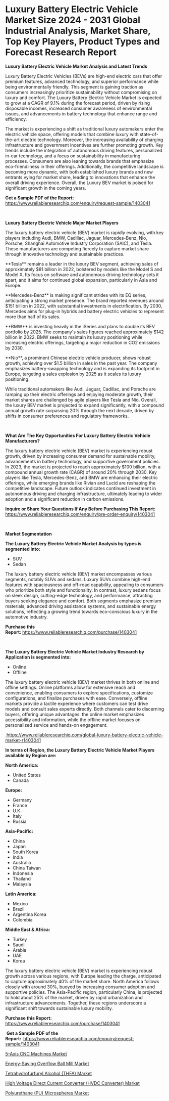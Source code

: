 <p><h1>Luxury Battery Electric Vehicle Market Size 2024 - 2031 Global Industrial Analysis, Market Share, Top Key Players, Product Types and Forecast Research Report</h1></p><p><strong>Luxury Battery Electric Vehicle Market Analysis and Latest Trends</strong></p>
<p><p>Luxury Battery Electric Vehicles (BEVs) are high-end electric cars that offer premium features, advanced technology, and superior performance while being environmentally friendly. This segment is gaining traction as consumers increasingly prioritize sustainability without compromising on luxury and comfort. The Luxury Battery Electric Vehicle Market is expected to grow at a CAGR of 9.1% during the forecast period, driven by rising disposable incomes, increased consumer awareness of environmental issues, and advancements in battery technology that enhance range and efficiency.</p><p>The market is experiencing a shift as traditional luxury automakers enter the electric vehicle space, offering models that combine luxury with state-of-the-art electric technology. Moreover, the increasing availability of charging infrastructure and government incentives are further promoting growth. Key trends include the integration of autonomous driving features, personalized in-car technology, and a focus on sustainability in manufacturing processes. Consumers are also leaning towards brands that emphasize eco-friendliness in their offerings. Additionally, the competitive landscape is becoming more dynamic, with both established luxury brands and new entrants vying for market share, leading to innovations that enhance the overall driving experience. Overall, the Luxury BEV market is poised for significant growth in the coming years.</p></p>
<p><strong>Get a Sample PDF of the Report:&nbsp;</strong> <a href="https://www.reliableresearchiq.com/enquiry/request-sample/1403041?utm_campaign=1804&utm_medium=2&utm_source=Github&utm_content=ia&utm_term=23102024&utm_id=luxury-battery-electric-vehicle">https://www.reliableresearchiq.com/enquiry/request-sample/1403041</a></p>
<p>&nbsp;</p>
<p><strong>Luxury Battery Electric Vehicle Major Market Players</strong></p>
<p><p>The luxury battery electric vehicle (BEV) market is rapidly evolving, with key players including Audi, BMW, Cadillac, Jaguar, Mercedes-Benz, Nio, Porsche, Shanghai Automotive Industry Corporation (SAIC), and Tesla. These manufacturers are competing fiercely to capture market share through innovative technology and sustainable practices.</p><p>**Tesla** remains a leader in the luxury BEV segment, achieving sales of approximately $81 billion in 2022, bolstered by models like the Model S and Model X. Its focus on software and autonomous driving technology sets it apart, and it aims for continued global expansion, particularly in Asia and Europe.</p><p>**Mercedes-Benz** is making significant strides with its EQ series, anticipating a strong market presence. The brand reported revenues around $151 billion in 2022, with substantial investments in electrification. By 2030, Mercedes aims for plug-in hybrids and battery electric vehicles to represent more than half of its sales.</p><p>**BMW** is investing heavily in the iSeries and plans to double its BEV portfolio by 2025. The company's sales figures reached approximately $142 billion in 2022. BMW seeks to maintain its luxury positioning while increasing electric offerings, targeting a major reduction in CO2 emissions by 2030.</p><p>**Nio**, a prominent Chinese electric vehicle producer, shows robust growth, achieving over $1.5 billion in sales in the past year. The company emphasizes battery-swapping technology and is expanding its footprint in Europe, targeting a sales explosion by 2025 as it scales its luxury positioning.</p><p>While traditional automakers like Audi, Jaguar, Cadillac, and Porsche are ramping up their electric offerings and enjoying moderate growth, their market shares are challenged by agile players like Tesla and Nio. Overall, the luxury BEV market is projected to expand significantly, with a compound annual growth rate surpassing 20% through the next decade, driven by shifts in consumer preferences and regulatory frameworks.</p></p>
<p>&nbsp;</p>
<p><strong>What Are The Key Opportunities For Luxury Battery Electric Vehicle Manufacturers?</strong></p>
<p><p>The luxury battery electric vehicle (BEV) market is experiencing robust growth, driven by increasing consumer demand for sustainable mobility, advancements in battery technology, and supportive government policies. In 2023, the market is projected to reach approximately $100 billion, with a compound annual growth rate (CAGR) of around 20% through 2030. Key players like Tesla, Mercedes-Benz, and BMW are enhancing their electric offerings, while emerging brands like Rivian and Lucid are reshaping the competitive landscape. Future outlook indicates continued investment in autonomous driving and charging infrastructure, ultimately leading to wider adoption and a significant reduction in carbon emissions.</p></p>
<p><strong>Inquire or Share Your Questions If Any Before Purchasing This Report:</strong> <a href="https://www.reliableresearchiq.com/enquiry/pre-order-enquiry/1403041?utm_campaign=1804&utm_medium=2&utm_source=Github&utm_content=ia&utm_term=23102024&utm_id=luxury-battery-electric-vehicle">https://www.reliableresearchiq.com/enquiry/pre-order-enquiry/1403041</a></p>
<p>&nbsp;</p>
<p><strong>Market Segmentation</strong></p>
<p><strong>The Luxury Battery Electric Vehicle Market Analysis by types is segmented into:</strong></p>
<p><ul><li>SUV</li><li>Sedan</li></ul></p>
<p><p>The luxury battery electric vehicle (BEV) market encompasses various segments, notably SUVs and sedans. Luxury SUVs combine high-end features with spaciousness and off-road capability, appealing to consumers who prioritize both style and functionality. In contrast, luxury sedans focus on sleek design, cutting-edge technology, and performance, attracting buyers seeking elegance and comfort. Both segments emphasize premium materials, advanced driving assistance systems, and sustainable energy solutions, reflecting a growing trend towards eco-conscious luxury in the automotive industry.</p></p>
<p><strong>Purchase this Report:&nbsp;</strong><a href="https://www.reliableresearchiq.com/purchase/1403041?utm_campaign=1804&utm_medium=2&utm_source=Github&utm_content=ia&utm_term=23102024&utm_id=luxury-battery-electric-vehicle">https://www.reliableresearchiq.com/purchase/1403041</a></p>
<p>&nbsp;</p>
<p><strong>The Luxury Battery Electric Vehicle Market Industry Research by Application is segmented into:</strong></p>
<p><ul><li>Online</li><li>Offline</li></ul></p>
<p><p>The luxury battery electric vehicle (BEV) market thrives in both online and offline settings. Online platforms allow for extensive reach and convenience, enabling consumers to explore specifications, customize configurations, and finalize purchases with ease. Conversely, offline markets provide a tactile experience where customers can test drive models and consult sales experts directly. Both channels cater to discerning buyers, offering unique advantages: the online market emphasizes accessibility and information, while the offline market focuses on personalized service and hands-on engagement.</p></p>
<p><a href="https://www.reliableresearchiq.com/global-luxury-battery-electric-vehicle-market-r1403041?utm_campaign=1804&utm_medium=2&utm_source=Github&utm_content=ia&utm_term=23102024&utm_id=luxury-battery-electric-vehicle">&nbsp;https://www.reliableresearchiq.com/global-luxury-battery-electric-vehicle-market-r1403041</a></p>
<p><strong>In terms of Region, the Luxury Battery Electric Vehicle Market Players available by Region are:</strong></p>
<p>
    <p> <strong> North America: </strong>
        <ul>
            <li>United States</li>
            <li>Canada</li>
        </ul>
        </p> 
    <p> <strong> Europe: </strong>
        <ul>
            <li>Germany</li>
            <li>France</li>
            <li>U.K.</li>
            <li>Italy</li>
            <li>Russia</li>
        </ul>
        </p> 
    <p> <strong> Asia-Pacific: </strong>
        <ul>
            <li>China</li>
            <li>Japan</li>
            <li>South Korea</li>
            <li>India</li>
            <li>Australia</li>
            <li>China Taiwan</li>
            <li>Indonesia</li>
            <li>Thailand</li>
            <li>Malaysia</li>
        </ul>
        </p> 
    <p> <strong> Latin America: </strong>
        <ul>
            <li>Mexico</li>
            <li>Brazil</li>
            <li>Argentina Korea</li>
            <li>Colombia</li>
        </ul>
        </p> 
    <p> <strong> Middle East & Africa: </strong>
        <ul>
            <li>Turkey</li>
            <li>Saudi</li>
            <li>Arabia</li>
            <li>UAE</li>
            <li>Korea</li>
        </ul>
    </p>
    </p>
<p><p>The luxury battery electric vehicle (BEV) market is experiencing robust growth across various regions, with Europe leading the charge, anticipated to capture approximately 40% of the market share. North America follows closely with around 30%, buoyed by increasing consumer adoption and supportive policies. The Asia-Pacific region, particularly China, is projected to hold about 25% of the market, driven by rapid urbanization and infrastructure advancements. Together, these regions underscore a significant shift towards sustainable luxury mobility.</p></p>
<p><strong>Purchase this Report: </strong><a href="https://www.reliableresearchiq.com/purchase/1403041?utm_campaign=1804&utm_medium=2&utm_source=Github&utm_content=ia&utm_term=23102024&utm_id=luxury-battery-electric-vehicle">https://www.reliableresearchiq.com/purchase/1403041</a></p>
<p>&nbsp;<strong>Get a Sample PDF of the Report:&nbsp;&nbsp;</strong><a href="https://www.reliableresearchiq.com/enquiry/request-sample/1403041?utm_campaign=1804&utm_medium=2&utm_source=Github&utm_content=ia&utm_term=23102024&utm_id=luxury-battery-electric-vehicle">https://www.reliableresearchiq.com/enquiry/request-sample/1403041</a></p>
<p><strong></strong></p>
<p><p><a href="https://www.linkedin.com/pulse/5-axis-cnc-machines-mosaic-piecing-together-global-market-dynamics-hovdf?utm_campaign=1804&utm_medium=2&utm_source=Github&utm_content=ia&utm_term=23102024&utm_id=luxury-battery-electric-vehicle">5-Axis CNC Machines Market</a></p><p><a href="https://www.linkedin.com/pulse/energy-saving-overflow-ball-mill-market-refracting-trends-consumer-lrfpf?utm_campaign=1804&utm_medium=2&utm_source=Github&utm_content=ia&utm_term=23102024&utm_id=luxury-battery-electric-vehicle">Energy-Saving Overflow Ball Mill Market</a></p><p><a href="https://www.linkedin.com/pulse/investment-opportunities-tetrahydrofurfuryl-alcohol-thfa-sector-mxfje?utm_campaign=1804&utm_medium=2&utm_source=Github&utm_content=ia&utm_term=23102024&utm_id=luxury-battery-electric-vehicle">Tetrahydrofurfuryl Alcohol (THFA) Market</a></p><p><a href="https://www.linkedin.com/pulse/high-voltage-direct-current-converter-hvdc-landscape-product-1ablf?utm_campaign=1804&utm_medium=2&utm_source=Github&utm_content=ia&utm_term=23102024&utm_id=luxury-battery-electric-vehicle">High Voltage Direct Current Converter (HVDC Converter) Market</a></p><p><a href="https://www.linkedin.com/pulse/unveiling-market-trends-global-polyurethane-pu-microspheres-growth-8kvbe?utm_campaign=1804&utm_medium=2&utm_source=Github&utm_content=ia&utm_term=23102024&utm_id=luxury-battery-electric-vehicle">Polyurethane (PU) Microspheres Market</a></p></p>